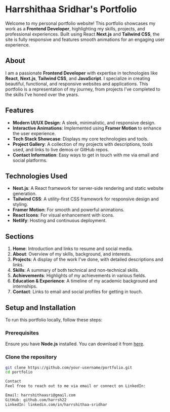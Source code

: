 # Harrshithaa Sridhar's Portfolio

Welcome to my personal portfolio website! This portfolio showcases my work as a **Frontend Developer**, highlighting my skills, projects, and professional experiences. Built using  React **Next.js** and **Tailwind CSS**, the site is fully responsive and features smooth animations for an engaging user experience.

## About

I am a passionate **Frontend Developer** with expertise in technologies like **React**, **Next.js**, **Tailwind CSS**, and **JavaScript**. I specialize in creating beautiful, functional, and responsive websites and applications. This portfolio is a representation of my journey, from projects I’ve completed to the skills I’ve honed over the years.

## Features

- **Modern UI/UX Design**: A sleek, minimalistic, and responsive design.
- **Interactive Animations**: Implemented using **Framer Motion** to enhance the user experience.
- **Tech Stack Showcase**: Displays my core technologies and tools.
- **Project Gallery**: A collection of my projects with descriptions, tools used, and links to live demos or GitHub repos.
- **Contact Information**: Easy ways to get in touch with me via email and social platforms.
  
## Technologies Used

- **Next.js**: A React framework for server-side rendering and static website generation.
- **Tailwind CSS**: A utility-first CSS framework for responsive design and styling.
- **Framer Motion**: For smooth and powerful animations.
- **React Icons**: For visual enhancement with icons.
- **Netlify**: Hosting and continuous deployment.
  
## Sections

1. **Home**: Introduction and links to resume and social media.
2. **About**: Overview of my skills, background, and interests.
3. **Projects**: A display of the work I’ve done, with detailed descriptions and links.
4. **Skills**: A summary of both technical and non-technical skills.
5. **Achievements**: Highlights of my achievements in various fields.
6. **Education & Experience**: A timeline of my academic background and internships.
7. **Contact**: Links to email and social profiles for getting in touch.

## Setup and Installation

To run this portfolio locally, follow these steps:

### Prerequisites

Ensure you have **Node.js** installed. You can download it from [here](https://nodejs.org/).

### Clone the repository

```bash
git clone https://github.com/your-username/portfolio.git
cd portfolio

Contact
Feel free to reach out to me via email or connect on LinkedIn:

Email: harrshithaasri@gmail.com
GitHub: github.com/harrsh22
LinkedIn: linkedin.com/in/harrshithaa-sridhar
